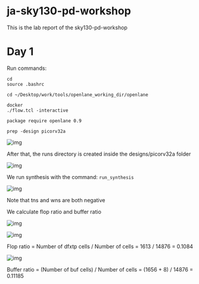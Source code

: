 # ja-sky130-pd-workshop

This is the lab report of the sky130-pd-workshop

# Day 1

Run commands:

```
cd
source .bashrc

cd ~/Desktop/work/tools/openlane_working_dir/openlane

docker
./flow.tcl -interactive

package require openlane 0.9

prep -design picorv32a
```

![img](img/day1/1.jpg)

After that, the runs directory is created inside the designs/picorv32a folder

![img](img/day1/2.jpg)

We run synthesis with the command:
`run_synthesis`

![img](img/day1/3.jpg)

Note that tns and wns are both negative

We calculate flop ratio and buffer ratio

![img](img/day1/4.jpg)

![img](img/day1/5.jpg)

Flop ratio = Number of dfxtp cells / Number of cells = 1613 / 14876 = 0.1084 

![img](img/day1/6.jpg)

Buffer ratio = (Number of buf cells) / Number of cells = (1656 + 8) / 14876 = 0.11185

